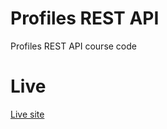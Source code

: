 # Profiles REST API

Profiles REST API course code

# Live

[Live site](http://kaysiz-profiles-rest-api.herokuapp.com/api/)
